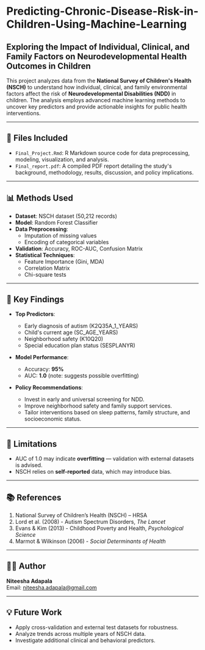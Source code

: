 # Predicting-Chronic-Disease-Risk-in-Children-Using-Machine-Learning
## Exploring the Impact of Individual, Clinical, and Family Factors on Neurodevelopmental Health Outcomes in Children

This project analyzes data from the **National Survey of Children's Health (NSCH)** to understand how individual, clinical, and family environmental factors affect the risk of **Neurodevelopmental Disabilities (NDD)** in children. The analysis employs advanced machine learning methods to uncover key predictors and provide actionable insights for public health interventions.

---

## 📁 Files Included

- `Final_Project.Rmd`: R Markdown source code for data preprocessing, modeling, visualization, and analysis.
- `Final_report.pdf`: A compiled PDF report detailing the study's background, methodology, results, discussion, and policy implications.

---

## 📊 Methods Used

- **Dataset**: NSCH dataset (50,212 records)
- **Model**: Random Forest Classifier
- **Data Preprocessing**:
  - Imputation of missing values
  - Encoding of categorical variables
- **Validation**: Accuracy, ROC-AUC, Confusion Matrix
- **Statistical Techniques**:
  - Feature Importance (Gini, MDA)
  - Correlation Matrix
  - Chi-square tests

---

## 🌟 Key Findings

- **Top Predictors**:
  - Early diagnosis of autism (K2Q35A_1_YEARS)
  - Child's current age (SC_AGE_YEARS)
  - Neighborhood safety (K10Q20)
  - Special education plan status (SESPLANYR)

- **Model Performance**:
  - Accuracy: **95%**
  - AUC: **1.0** (note: suggests possible overfitting)

- **Policy Recommendations**:
  - Invest in early and universal screening for NDD.
  - Improve neighborhood safety and family support services.
  - Tailor interventions based on sleep patterns, family structure, and socioeconomic status.

---

## 📌 Limitations

- AUC of 1.0 may indicate **overfitting** — validation with external datasets is advised.
- NSCH relies on **self-reported** data, which may introduce bias.

---

## 📚 References

1. National Survey of Children’s Health (NSCH) – HRSA
2. Lord et al. (2008) - Autism Spectrum Disorders, *The Lancet*
3. Evans & Kim (2013) - Childhood Poverty and Health, *Psychological Science*
4. Marmot & Wilkinson (2006) - *Social Determinants of Health*

---

## 👨‍💻 Author

**Niteesha Adapala**  
Email: niteesha.adapala@gmail.com

---

## 💡 Future Work

- Apply cross-validation and external test datasets for robustness.
- Analyze trends across multiple years of NSCH data.
- Investigate additional clinical and behavioral predictors.
